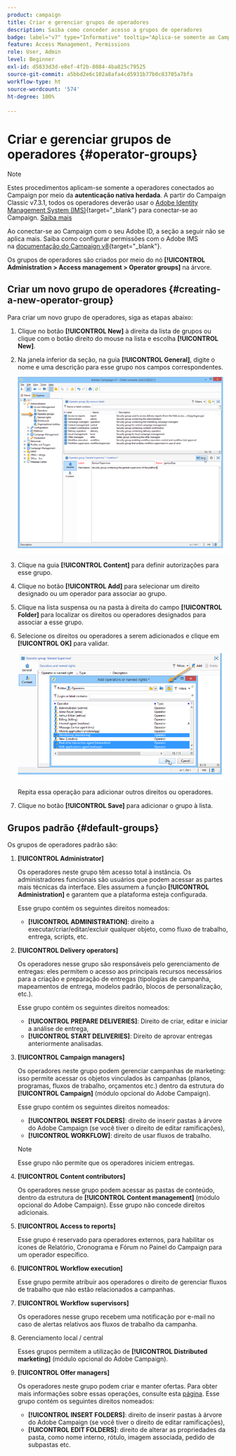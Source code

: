```yaml
---
product: campaign
title: Criar e gerenciar grupos de operadores
description: Saiba como conceder acesso a grupos de operadores
badge: label="v7" type="Informative" tooltip="Aplica-se somente ao Campaign Classic v7"
feature: Access Management, Permissions
role: User, Admin
level: Beginner
exl-id: d5833d3d-e8ef-4f2b-8084-4ba825c79525
source-git-commit: a5bbd2e6c102a8afa4cd5931b77b0c83705a7bfa
workflow-type: ht
source-wordcount: '574'
ht-degree: 100%

---
```


# Criar e gerenciar grupos de operadores {#operator-groups}

>[!NOTE]
>
>Estes procedimentos aplicam-se somente a operadores conectados ao Campaign por meio da **autenticação nativa herdada**. A partir do Campaign Classic v7.3.1, todos os operadores deverão usar o [Adobe Identity Management System (IMS)](https://helpx.adobe.com/br/enterprise/using/identity.html){target="_blank"} para conectar-se ao Campaign. [Saiba mais](../../technotes/using/migrate-users-to-ims.md)
>
>Ao conectar-se ao Campaign com o seu Adobe ID, a seção a seguir não se aplica mais. Saiba como configurar permissões com o Adobe IMS na [documentação do Campaign v8](https://experienceleague.adobe.com/docs/campaign/campaign-v8/admin/permissions/gs-permissions.html?lang=pt-BR){target="_blank"}.

Os grupos de operadores são criados por meio do nó **[!UICONTROL Administration > Access management > Operator groups]** na árvore.

## Criar um novo grupo de operadores {#creating-a-new-operator-group}

Para criar um novo grupo de operadores, siga as etapas abaixo:

1. Clique no botão **[!UICONTROL New]** à direita da lista de grupos ou clique com o botão direito do mouse na lista e escolha **[!UICONTROL New]**.
1. Na janela inferior da seção, na guia **[!UICONTROL General]**, digite o nome e uma descrição para esse grupo nos campos correspondentes.

   ![](assets/s_ncs_user_create_operator_gp.png)

1. Clique na guia **[!UICONTROL Content]** para definir autorizações para esse grupo.
1. Clique no botão **[!UICONTROL Add]** para selecionar um direito designado ou um operador para associar ao grupo.
1. Clique na lista suspensa ou na pasta à direita do campo **[!UICONTROL Folder]** para localizar os direitos ou operadores designados para associar a esse grupo.
1. Selecione os direitos ou operadores a serem adicionados e clique em **[!UICONTROL OK]** para validar.

   ![](assets/s_ncs_user_create_operator_gp03.png)

   Repita essa operação para adicionar outros direitos ou operadores.

1. Clique no botão **[!UICONTROL Save]** para adicionar o grupo à lista.

## Grupos padrão {#default-groups}

Os grupos de operadores padrão são:

1. **[!UICONTROL Administrator]**

   Os operadores neste grupo têm acesso total à instância. Os administradores funcionais são usuários que podem acessar as partes mais técnicas da interface. Eles assumem a função **[!UICONTROL Administration]** e garantem que a plataforma esteja configurada.

   Esse grupo contém os seguintes direitos nomeados:

   * **[!UICONTROL ADMINISTRATION]**: direito a executar/criar/editar/excluir qualquer objeto, como fluxo de trabalho, entrega, scripts, etc.

1. **[!UICONTROL Delivery operators]**

   Os operadores nesse grupo são responsáveis pelo gerenciamento de entregas: eles permitem o acesso aos principais recursos necessários para a criação e preparação de entregas (tipologias de campanha, mapeamentos de entrega, modelos padrão, blocos de personalização, etc.).

   Esse grupo contém os seguintes direitos nomeados:

   * **[!UICONTROL PREPARE DELIVERIES]**: Direito de criar, editar e iniciar a análise de entrega,
   * **[!UICONTROL START DELIVERIES]**: Direito de aprovar entregas anteriormente analisadas.

1. **[!UICONTROL Campaign managers]**

   Os operadores neste grupo podem gerenciar campanhas de marketing: isso permite acessar os objetos vinculados às campanhas (planos, programas, fluxos de trabalho, orçamentos etc.) dentro da estrutura do **[!UICONTROL Campaign]** (módulo opcional do Adobe Campaign).

   Esse grupo contém os seguintes direitos nomeados:

   * **[!UICONTROL INSERT FOLDERS]**: direito de inserir pastas à árvore do Adobe Campaign (se você tiver o direito de editar ramificações),
   * **[!UICONTROL WORKFLOW]**: direito de usar fluxos de trabalho.

   >[!NOTE]
   >
   >Esse grupo não permite que os operadores iniciem entregas.

1. **[!UICONTROL Content contributors]**

   Os operadores nesse grupo podem acessar as pastas de conteúdo, dentro da estrutura de **[!UICONTROL Content management]** (módulo opcional do Adobe Campaign). Esse grupo não concede direitos adicionais.

1. **[!UICONTROL Access to reports]**

   Esse grupo é reservado para operadores externos, para habilitar os ícones de Relatório, Cronograma e Fórum no Painel do Campaign para um operador específico.

1. **[!UICONTROL Workflow execution]**

   Esse grupo permite atribuir aos operadores o direito de gerenciar fluxos de trabalho que não estão relacionados a campanhas.

1. **[!UICONTROL Workflow supervisors]**

   Os operadores nesse grupo recebem uma notificação por e-mail no caso de alertas relativos aos fluxos de trabalho da campanha.

1. Gerenciamento local / central

   Esses grupos permitem a utilização de **[!UICONTROL Distributed marketing]** (módulo opcional do Adobe Campaign).

1. **[!UICONTROL Offer managers]**

   Os operadores neste grupo podem criar e manter ofertas. Para obter mais informações sobre essas operações, consulte esta [página](../../interaction/using/operator-profiles.md).
Esse grupo contém os seguintes direitos nomeados:

   * **[!UICONTROL INSERT FOLDERS]**: direito de inserir pastas à árvore do Adobe Campaign (se você tiver o direito de editar ramificações),
   * **[!UICONTROL EDIT FOLDERS]**: direito de alterar as propriedades da pasta, como nome interno, rótulo, imagem associada, pedido de subpastas etc.
